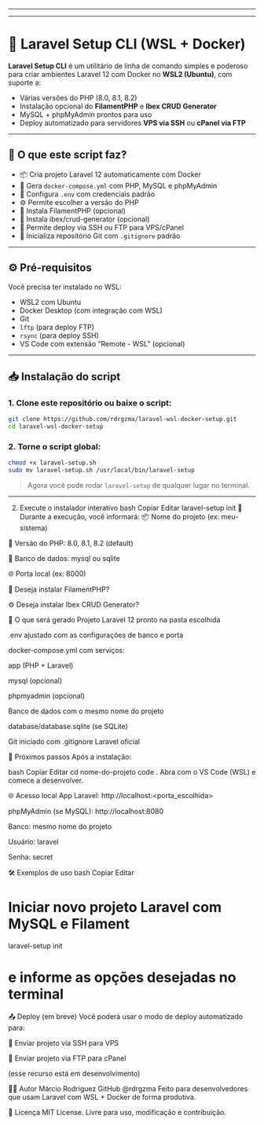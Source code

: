 
---

---
# 🚀 Laravel Setup CLI (WSL + Docker)

**Laravel Setup CLI** é um utilitário de linha de comando simples e poderoso para criar ambientes Laravel 12 com Docker no **WSL2 (Ubuntu)**, com suporte a:

- Várias versões do PHP (8.0, 8.1, 8.2)
- Instalação opcional do **FilamentPHP** e **Ibex CRUD Generator**
- MySQL + phpMyAdmin prontos para uso
- Deploy automatizado para servidores **VPS via SSH** ou **cPanel via FTP**

---

## 🧰 O que este script faz?

- 📦 Cria projeto Laravel 12 automaticamente com Docker
- 🐳 Gera `docker-compose.yml` com PHP, MySQL e phpMyAdmin
- 🔐 Configura `.env` com credenciais padrão
- ⚙️ Permite escolher a versão do PHP
- 🎨 Instala FilamentPHP (opcional)
- 🔧 Instala ibex/crud-generator (opcional)
- 🚀 Permite deploy via SSH ou FTP para VPS/cPanel
- 🧪 Inicializa repositório Git com `.gitignore` padrão

---

## ⚙️ Pré-requisitos

Você precisa ter instalado no WSL:

- WSL2 com Ubuntu
- Docker Desktop (com integração com WSL)
- Git
- `lftp` (para deploy FTP)
- `rsync` (para deploy SSH)
- VS Code com extensão “Remote - WSL” (opcional)

---

## 📥 Instalação do script

### 1. Clone este repositório ou baixe o script:

```bash
git clone https://github.com/rdrgzma/laravel-wsl-docker-setup.git
cd laravel-wsl-docker-setup
````

### 2. Torne o script global:

```bash
chmod +x laravel-setup.sh
sudo mv laravel-setup.sh /usr/local/bin/laravel-setup
```

> Agora você pode rodar `laravel-setup` de qualquer lugar no terminal.

---
2. Execute o instalador interativo
bash
Copiar
Editar
laravel-setup init
🤖 Durante a execução, você informará:
📦 Nome do projeto (ex: meu-sistema)

🧩 Versão do PHP: 8.0, 8.1, 8.2 (default)

💾 Banco de dados: mysql ou sqlite

🌐 Porta local (ex: 8000)

🎨 Deseja instalar FilamentPHP?

⚙️ Deseja instalar Ibex CRUD Generator?

🔧 O que será gerado
Projeto Laravel 12 pronto na pasta escolhida

.env ajustado com as configurações de banco e porta

docker-compose.yml com serviços:

app (PHP + Laravel)

mysql (opcional)

phpmyadmin (opcional)

Banco de dados com o mesmo nome do projeto

database/database.sqlite (se SQLite)

Git iniciado com .gitignore Laravel oficial

📂 Próximos passos
Após a instalação:

bash
Copiar
Editar
cd nome-do-projeto
code .
Abra com o VS Code (WSL) e comece a desenvolver.

🌐 Acesso local
App Laravel: http://localhost:<porta_escolhida>

phpMyAdmin (se MySQL): http://localhost:8080

Banco: mesmo nome do projeto

Usuário: laravel

Senha: secret

🛠 Exemplos de uso
bash
Copiar
Editar
# Iniciar novo projeto Laravel com MySQL e Filament
laravel-setup init
# e informe as opções desejadas no terminal
📤 Deploy (em breve)
Você poderá usar o modo de deploy automatizado para:

🔄 Enviar projeto via SSH para VPS

🔄 Enviar projeto via FTP para cPanel

(esse recurso está em desenvolvimento)

👨‍💻 Autor
Márcio Rodriguez
GitHub @rdrgzma
Feito para desenvolvedores que usam Laravel com WSL + Docker de forma produtiva.

🪪 Licença
MIT License. Livre para uso, modificação e contribuição.

